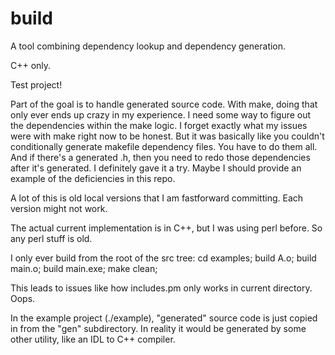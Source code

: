 # build

A tool combining dependency lookup and dependency generation.

C++ only.

Test project!

Part of the goal is to handle generated source code.  With make, doing that only ever ends up crazy in my experience.  I need some way to figure out the dependencies within the make logic.  I forget exactly what my issues were with make right now to be honest.  But it was basically like you couldn't conditionally generate makefile dependency files.  You have to do them all.  And if there's a generated .h, then you need to redo those dependencies after it's generated.  I definitely gave it a try.  Maybe I should provide an example of the deficiencies in this repo.

A lot of this is old local versions that I am fastforward committing.  Each version might not work.

The actual current implementation is in C++, but I was using perl before.  So any perl stuff is old.

I only ever build from the root of the src tree:
    cd examples;
    build A.o;
    build main.o;
    build main.exe;
    make clean;

This leads to issues like how includes.pm only works in current directory.  Oops.

In the example project (./example), "generated" source code is just copied in from the "gen" subdirectory.  In reality it would be generated by some other utility, like an IDL to C++ compiler.
